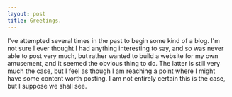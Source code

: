 ```yaml
---
layout: post
title: Greetings.
---
```


I've attempted several times in the past to begin some kind of a blog. I'm not sure I ever thought I had anything interesting to say, and so was never able to post very much, but rather wanted to build a website for my own amusement, and it seemed the obvious thing to do. The latter is still very much the case, but I feel as though I am reaching a point where I might have some content worth posting. I am not entirely certain this is the case, but I suppose we shall see.
